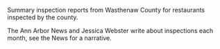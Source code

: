 Summary inspection reports from Wasthenaw County for restaurants inspected by the county. 

The Ann Arbor News and Jessica Webster write about inspections each month, see the News for a narrative.

